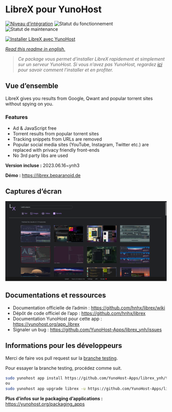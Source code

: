 <!--
N.B.: This README was automatically generated by https://github.com/YunoHost/apps/tree/master/tools/README-generator
It shall NOT be edited by hand.
-->

# LibreX pour YunoHost

[![Niveau d’intégration](https://dash.yunohost.org/integration/librex.svg)](https://dash.yunohost.org/appci/app/librex) ![Statut du fonctionnement](https://ci-apps.yunohost.org/ci/badges/librex.status.svg) ![Statut de maintenance](https://ci-apps.yunohost.org/ci/badges/librex.maintain.svg)

[![Installer LibreX avec YunoHost](https://install-app.yunohost.org/install-with-yunohost.svg)](https://install-app.yunohost.org/?app=librex)

*[Read this readme in english.](./README.md)*

> *Ce package vous permet d’installer LibreX rapidement et simplement sur un serveur YunoHost.
Si vous n’avez pas YunoHost, regardez [ici](https://yunohost.org/#/install) pour savoir comment l’installer et en profiter.*

## Vue d’ensemble

LibreX gives you results from Google, Qwant and popular torrent sites without spying on you. 

### Features

- Ad & JavaScript free
- Torrent results from popular torrent sites
- Tracking snippets from URLs are removed
- Popular social media sites (YouTube, Instagram, Twitter etc.) are replaced with privacy friendly front-ends
- No 3rd party libs are used


**Version incluse :** 2023.06.16~ynh3

**Démo :** https://librex.beparanoid.de

## Captures d’écran

![Capture d’écran de LibreX](./doc/screenshots/screenshot.png)

## Documentations et ressources

* Documentation officielle de l’admin : <https://github.com/hnhx/librex/wiki>
* Dépôt de code officiel de l’app : <https://github.com/hnhx/librex>
* Documentation YunoHost pour cette app : <https://yunohost.org/app_librex>
* Signaler un bug : <https://github.com/YunoHost-Apps/librex_ynh/issues>

## Informations pour les développeurs

Merci de faire vos pull request sur la [branche testing](https://github.com/YunoHost-Apps/librex_ynh/tree/testing).

Pour essayer la branche testing, procédez comme suit.

``` bash
sudo yunohost app install https://github.com/YunoHost-Apps/librex_ynh/tree/testing --debug
ou
sudo yunohost app upgrade librex -u https://github.com/YunoHost-Apps/librex_ynh/tree/testing --debug
```

**Plus d’infos sur le packaging d’applications :** <https://yunohost.org/packaging_apps>